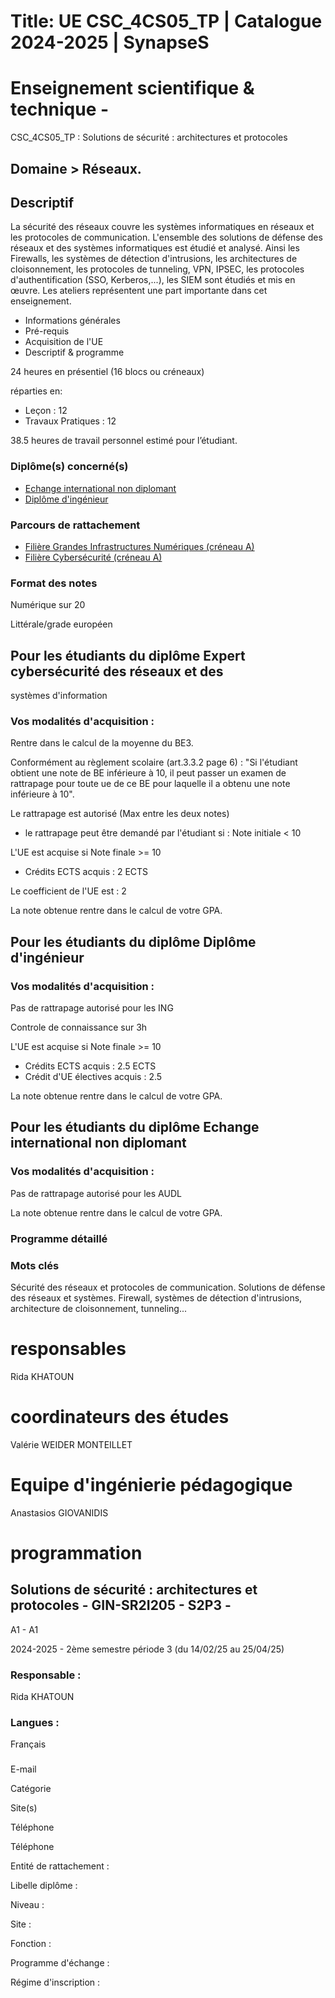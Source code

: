 # Title: UE CSC_4CS05_TP | Catalogue 2024-2025 | SynapseS

#  [ ](/catalogue/2024-2025) Enseignement scientifique & technique \-
CSC_4CS05_TP : Solutions de sécurité : architectures et protocoles

## Domaine > Réseaux.

## Descriptif

La sécurité des réseaux couvre les systèmes informatiques en réseaux et  
les protocoles de communication. L'ensemble des solutions de défense des  
réseaux et des systèmes informatiques est étudié et analysé. Ainsi les  
Firewalls, les systèmes de détection d'intrusions, les architectures de  
cloisonnement, les protocoles de tunneling, VPN, IPSEC, les protocoles  
d'authentification (SSO, Kerberos,...), les SIEM sont étudiés et mis en  
œuvre. Les ateliers représentent une part importante dans cet enseignement.

  * Informations générales
  * Pré-requis
  * Acquisition de l'UE
  * Descriptif & programme

24 heures en présentiel (16 blocs ou créneaux)

réparties en:

  * Leçon : 12
  * Travaux Pratiques : 12

38.5 heures de travail personnel estimé pour l’étudiant.

### Diplôme(s) concerné(s)

  * [Echange international non diplomant](/catalogue/2024-2025/diplome/1/PEI-echange-international-non-diplomant)
  * [Diplôme d'ingénieur](/catalogue/2024-2025/diplome/4/ING-diplome-d-ingenieur)

### Parcours de rattachement

  * [Filière Grandes Infrastructures Numériques (créneau A)](/catalogue/2024-2025/parcours/1402/GIN-filiere-grandes-infrastructures-numeriques-creneau-a)
  * [Filière Cybersécurité (créneau A)](/catalogue/2024-2025/parcours/1407/CYBER-filiere-cybersecurite-creneau-a)

### Format des notes

Numérique sur 20

Littérale/grade européen

## Pour les étudiants du diplôme Expert cybersécurité des réseaux et des
systèmes d'information

### Vos modalités d'acquisition :

Rentre dans le calcul de la moyenne du BE3.

Conformément au règlement scolaire (art.3.3.2 page 6) : "Si l'étudiant obtient
une note de BE inférieure à 10, il peut passer un examen de rattrapage pour
toute ue de ce BE pour laquelle il a obtenu une note inférieure à 10".

Le rattrapage est autorisé (Max entre les deux notes)

  * le rattrapage peut être demandé par l'étudiant si :    Note initiale < 10

L'UE est acquise si Note finale >= 10

  * Crédits ECTS acquis : 2 ECTS

Le coefficient de l'UE est : 2

La note obtenue rentre dans le calcul de votre GPA.

## Pour les étudiants du diplôme Diplôme d'ingénieur

### Vos modalités d'acquisition :

Pas de rattrapage autorisé pour les ING

Controle de connaissance sur 3h

L'UE est acquise si Note finale >= 10

  * Crédits ECTS acquis : 2.5 ECTS
  * Crédit d'UE électives acquis : 2.5

La note obtenue rentre dans le calcul de votre GPA.

## Pour les étudiants du diplôme Echange international non diplomant

### Vos modalités d'acquisition :

Pas de rattrapage autorisé pour les AUDL

La note obtenue rentre dans le calcul de votre GPA.

### Programme détaillé

### Mots clés

Sécurité des réseaux et protocoles de communication. Solutions de défense des
réseaux et systèmes. Firewall, systèmes de détection d'intrusions,
architecture de cloisonnement, tunneling...

# responsables

Rida KHATOUN

# coordinateurs des études

Valérie WEIDER MONTEILLET

# Equipe d'ingénierie pédagogique

Anastasios GIOVANIDIS

# programmation

## Solutions de sécurité : architectures et protocoles - GIN-SR2I205 - S2P3 -
A1 - A1

2024-2025 - 2ème semestre période 3 (du 14/02/25 au 25/04/25)

### Responsable :

Rida KHATOUN

### Langues :

Français

###

E-mail

Catégorie

Site(s)

Téléphone

Téléphone

Entité de rattachement :

Libelle diplôme :

Niveau :

Site :

Fonction :

Programme d'échange :

Régime d'inscription :

